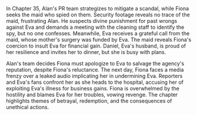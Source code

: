In Chapter 35, Alan's PR team strategizes to mitigate a scandal, while Fiona seeks the maid who spied on them. Security footage reveals no trace of the maid, frustrating Alan. He suspects divine punishment for past wrongs against Eva and demands a meeting with the cleaning staff to identify the spy, but no one confesses. Meanwhile, Eva receives a grateful call from the maid, whose mother's surgery was funded by Eva. The maid reveals Fiona's coercion to insult Eva for financial gain. Daniel, Eva's husband, is proud of her resilience and invites her to dinner, but she is busy with plans.

Alan's team decides Fiona must apologize to Eva to salvage the agency's reputation, despite Fiona's reluctance. The next day, Fiona faces a media frenzy over a leaked audio implicating her in undermining Eva. Reporters and Eva's fans confront her as she heads to the hospital, accusing her of exploiting Eva's illness for business gains. Fiona is overwhelmed by the hostility and blames Eva for her troubles, vowing revenge. The chapter highlights themes of betrayal, redemption, and the consequences of unethical actions.